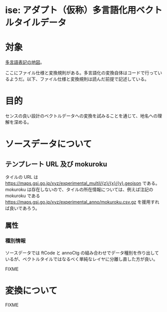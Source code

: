 # ise: アダプト（仮称）多言語化用ベクトルタイルデータ
# 対象
[多言語表記の地図](https://www.gsi.go.jp/kihonjohochousa/multilingual.html)。

ここにファイル仕様と変換規則がある。多言語化の変換自体はコードで行っているようだ。以下、ファイル仕様と変換規則は読んだ前提で記述している。

# 目的
センスの良い設計のベクトルデータへの変換を試みることを通じて、地名への理解を深める。

# ソースデータについて
## テンプレート URL 及び mokuroku
タイルの URL は https://maps.gsi.go.jp/xyz/experimental_multil/{z}/{x}/{y}.geojson である。 mokuroku は存在しないので、タイルの所在情報については、例えば注記の mokuroku である https://maps.gsi.go.jp/xyz/experimental_anno/mokuroku.csv.gz を援用すれば良いであろう。

## 属性
### 種別情報
ソースデータでは ftCode と annoCtg の組み合わせでデータ種別を作り出しているが、ベクトルタイルではなるべく単純なレイヤに分離し直した方が良い。

FIXME

# 変換について

FIXME
